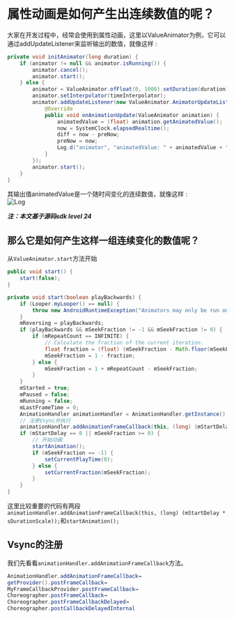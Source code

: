# 属性动画是如何产生出连续数值的呢？

大家在开发过程中，经常会使用到属性动画，这里以ValueAnimator为例，它可以通过addUpdateListener来监听输出的数值，就像这样 :
```Java
private void initAnimator(long duration) {
    if (animator != null && animator.isRunning()) {
        animator.cancel();
        animator.start();
    } else {
        animator = ValueAnimator.ofFloat(0, 1000).setDuration(duration);
        animator.setInterpolator(timeInterpolator);
        animator.addUpdateListener(new ValueAnimator.AnimatorUpdateListener() {
            @Override
            public void onAnimationUpdate(ValueAnimator animation) {
                animatedValue = (float) animation.getAnimatedValue();
                now = SystemClock.elapsedRealtime();
                diff = now - preNow;
                preNow = now;
                Log.d("animator", "animatedValue: " + animatedValue + " now: " + now + " diff: " + diff);
            }
        });
        animator.start();
    }
}
```
其输出值animatedValue是一个随时间变化的连续数值，就像这样 :
<br>
<img src="https://github.com/Idtk/Blog/blob/master/Image/Animator/Log.png" alt="Log" title="Log" />
<br>

***注：本文基于源码sdk level 24***

## 那么它是如何产生这样一组连续变化的数值呢？

从`ValueAnimator.start`方法开始
```Java
public void start() {
    start(false);
}

private void start(boolean playBackwards) {
    if (Looper.myLooper() == null) {
        throw new AndroidRuntimeException("Animators may only be run on Looper threads");
    }
    mReversing = playBackwards;
    if (playBackwards && mSeekFraction != -1 && mSeekFraction != 0) {
        if (mRepeatCount == INFINITE) {
            // Calculate the fraction of the current iteration.
            float fraction = (float) (mSeekFraction - Math.floor(mSeekFraction));
            mSeekFraction = 1 - fraction;
        } else {
            mSeekFraction = 1 + mRepeatCount - mSeekFraction;
        }
    }
    mStarted = true;
    mPaused = false;
    mRunning = false;
    mLastFrameTime = 0;
    AnimationHandler animationHandler = AnimationHandler.getInstance();
	// 注册Vsync并执行
    animationHandler.addAnimationFrameCallback(this, (long) (mStartDelay * sDurationScale));
    if (mStartDelay == 0 || mSeekFraction >= 0) {
		// 开始动画
        startAnimation();
        if (mSeekFraction == -1) {
            setCurrentPlayTime(0);
        } else {
            setCurrentFraction(mSeekFraction);
        }
    }
}
```
这里比较重要的代码有两段`animationHandler.addAnimationFrameCallback(this, (long) (mStartDelay * sDurationScale));`和`startAnimation();`

## Vsync的注册
我们先看看`animationHandler.addAnimationFrameCallback`方法。
```Java
AnimationHandler.addAnimationFrameCallback→
getProvider().postFrameCallback→
MyFrameCallbackProvider.postFrameCallback→
Choreographer.postFrameCallback→
Choreographer.postFrameCallbackDelayed→
Choreographer.postCallbackDelayedInternal
```
